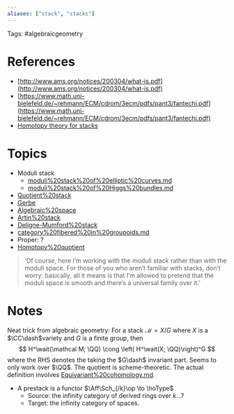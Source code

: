 ```yaml
---
aliases: ["stack", "stacks"]
---
```


Tags: #algebraicgeometry 

# References

- [http://www.ams.org/notices/200304/what-is.pdf](http://www.ams.org/notices/200304/what-is.pdf)
- [https://www.math.uni-bielefeld.de/~rehmann/ECM/cdrom/3ecm/pdfs/pant3/fantechi.pdf](https://www.math.uni-bielefeld.de/~rehmann/ECM/cdrom/3ecm/pdfs/pant3/fantechi.pdf)
- [Homotopy theory for stacks](https://arxiv.org/abs/math/0110247)

# Topics
- Moduli stack
	- [moduli%20stack%20of%20elliptic%20curves.md](moduli%20stack%20of%20elliptic%20curves.md)
	- [moduli%20stack%20of%20Higgs%20bundles.md](moduli%20stack%20of%20Higgs%20bundles.md)
- [Quotient%20stack](Quotient%20stack)
- [Gerbe](Gerbe)
- [Algebraic%20space](Algebraic%20space)
- [Artin%20stack](Artin%20stack)
- [Deligne-Mumford%20stack](Deligne-Mumford%20stack)
- [category%20fibered%20in%20groupoids.md](category%20fibered%20in%20groupoids.md)
- Proper: ?
- [Homotopy%20quotient](Homotopy%20quotient)

> ‘Of course, here I’m working with the moduli stack rather than with the moduli space. For those of you who aren’t familiar with stacks, don’t worry: basically, all it means is that I’m allowed to pretend that the moduli space is smooth and there’s a universal family over it.’

# Notes

Neat trick from algebraic geometry: For a stack $\mathcal M =X/G$ where $X$ is a $\CC\dash$variety and $G$ is a finite group, then
$$
H^\wait(\mathcal M; \QQ) \cong \left( H^\wait(X; \QQ)\right)^G
$$
where the RHS denotes the taking the $G\dash$ invariant part. Seems to only work over $\QQ$. The quotient is scheme-theoretic. The actual definition involves [Equivariant%20cohomology.md](Equivariant%20cohomology.md).

- A prestack is a functor $\Aff\Sch_{/k}\op \to \hoType$
	- Source: the infinity category of derived rings over $k$...?
	- Target: the infinity category of spaces.